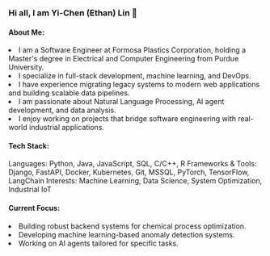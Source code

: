 <h3>Hi all, I am Yi-Chen (Ethan) Lin 👋</h3>
<h4>About Me:</h4>
<li>I am a Software Engineer at Formosa Plastics Corporation, holding a Master's degree in Electrical and Computer Engineering from Purdue University.</li>
<li>I specialize in full-stack development, machine learning, and DevOps. </li>
<li>I have experience migrating legacy systems to modern web applications and building scalable data pipelines.</li>
<li>I am passionate about Natural Language Processing, AI agent development, and data analysis.</li>
<li>I enjoy working on projects that bridge software engineering with real-world industrial applications.</li>

<h4>Tech Stack:</h4>
Languages: Python, Java, JavaScript, SQL, C/C++, R
Frameworks & Tools: Django, FastAPI, Docker, Kubernetes, Git, MSSQL, PyTorch, TensorFlow, LangChain
Interests: Machine Learning, Data Science, System Optimization, Industrial IoT

<h4>Current Focus:</h4>
<li>Building robust backend systems for chemical process optimization.</li>
<li>Developing machine learning-based anomaly detection systems.</li>
<li>Working on AI agents tailored for specific tasks.</li>
